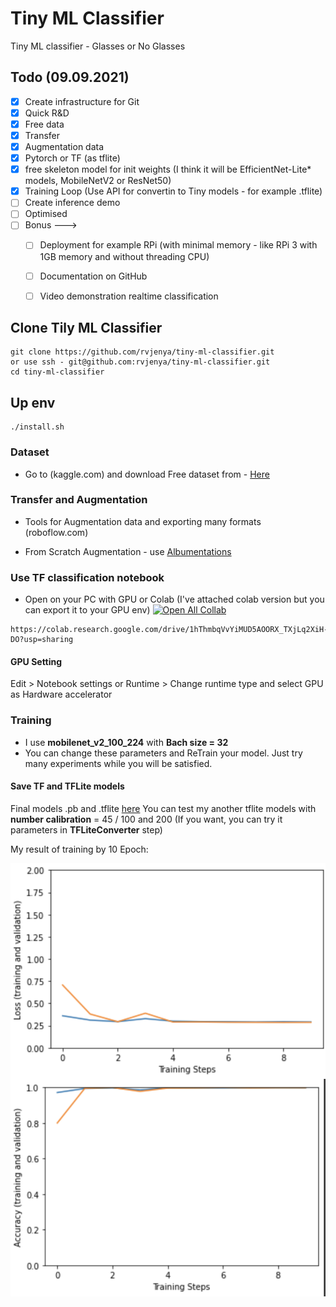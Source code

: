 # Tiny ML Classifier
Tiny ML classifier - Glasses or No Glasses

## Todo (09.09.2021)

- [x] Create infrastructure for Git
- [x] Quick R&D
- [x] Free data
- [x] Transfer
- [x] Augmentation data
- [x] Pytorch or TF (as tflite)
- [x] free skeleton model for init weights (I think it will be EfficientNet-Lite* models, MobileNetV2 or ResNet50) 
- [x] Training Loop (Use API for convertin to Tiny models - for example .tflite)
- [ ] Create inference demo
- [ ] Optimised
- [ ] Bonus ---> 
  - [ ] Deployment for example RPi (with minimal memory - like RPi 3 with 1GB memory and without threading CPU)  
  - [ ] Documentation on GitHub
  - [ ] Video demonstration realtime classification


## Clone Tily ML Classifier
```
git clone https://github.com/rvjenya/tiny-ml-classifier.git
or use ssh - git@github.com:rvjenya/tiny-ml-classifier.git
cd tiny-ml-classifier
```

## Up env
```
./install.sh

```


### Dataset

- Go to (kaggle.com) and download Free dataset from -
[Here](https://www.kaggle.com/jorgebuenoperez/datacleaningglassesnoglasses)


### Transfer and Augmentation

- Tools for Augmentation data and exporting many formats (roboflow.com)

- From Scratch Augmentation - use [Albumentations](https://albumentations.ai/docs/)

### Use TF classification notebook

- Open on your PC with GPU or Colab (I've attached colab version but you can export it to your GPU env)
[![Open All Collab](https://colab.research.google.com/assets/colab-badge.svg)](https://colab.research.google.com/drive/1hThmbqVvYiMUD5AOORX_TXjLq2XiH-DO?usp=sharing)

```
https://colab.research.google.com/drive/1hThmbqVvYiMUD5AOORX_TXjLq2XiH-DO?usp=sharing

```
#### GPU Setting
Edit > Notebook settings or Runtime > Change runtime type and select GPU as Hardware accelerator

### Training

- I use **mobilenet_v2_100_224** with **Bach size = 32**
- You can change these parameters and ReTrain your model. Just try many experiments while you will be satisfied. 

#### Save TF and TFLite models

Final models .pb and .tflite [here](https://github.com/rvjenya/tiny-ml-classifier/tree/main/model)
You can test my another tflite models with **number calibration** = 45 / 100 and 200 (If you want, you can try it parameters in **TFLiteConverter** step)

My result of training by 10 Epoch:

![Image of plt](https://github.com/rvjenya/tiny-ml-classifier/blob/main/doc/rvjenya-doc-git-00001.png)
